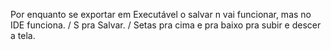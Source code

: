 Por enquanto se exportar em Executável o salvar n vai funcionar, mas no IDE funciona. /
S pra Salvar. /
Setas pra cima e pra baixo pra subir e descer a tela.
